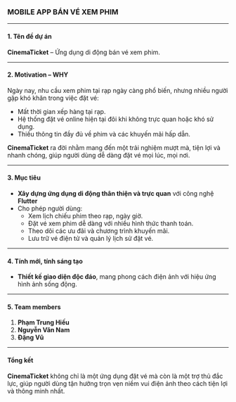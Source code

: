 ### MOBILE APP BÁN VÉ XEM PHIM

---

#### **1. Tên đề dự án**  
**CinemaTicket** – Ứng dụng di động bán vé xem phim.

---

#### **2. Motivation – WHY**  
Ngày nay, nhu cầu xem phim tại rạp ngày càng phổ biến, nhưng nhiều người gặp khó khăn trong việc đặt vé:  
- Mất thời gian xếp hàng tại rạp.  
- Hệ thống đặt vé online hiện tại đôi khi không trực quan hoặc khó sử dụng.  
- Thiếu thông tin đầy đủ về phim và các khuyến mãi hấp dẫn.  

**CinemaTicket** ra đời nhằm mang đến một trải nghiệm mượt mà, tiện lợi và nhanh chóng, giúp người dùng dễ dàng đặt vé mọi lúc, mọi nơi.

---

#### **3. Mục tiêu**  
- **Xây dựng ứng dụng di động thân thiện và trực quan** với công nghệ **Flutter**
- Cho phép người dùng:  
  - Xem lịch chiếu phim theo rạp, ngày giờ.  
  - Đặt vé xem phim dễ dàng với nhiều hình thức thanh toán.  
  - Theo dõi các ưu đãi và chương trình khuyến mãi.  
  - Lưu trữ vé điện tử và quản lý lịch sử đặt vé.  

---

#### **4. Tính mới, tính sáng tạo**  
- **Thiết kế giao diện độc đáo**, mang phong cách điện ảnh với hiệu ứng hình ảnh sống động.  

---

#### **5. Team members**  
1. **Phạm Trung Hiếu** 
2. **Nguyễn Văn Nam** 
3. **Đặng Vũ**

--- 

#### **Tổng kết**  
**CinemaTicket** không chỉ là một ứng dụng đặt vé mà còn là một trợ thủ đắc lực, giúp người dùng tận hưởng trọn vẹn niềm vui điện ảnh theo cách tiện lợi và thông minh nhất.

